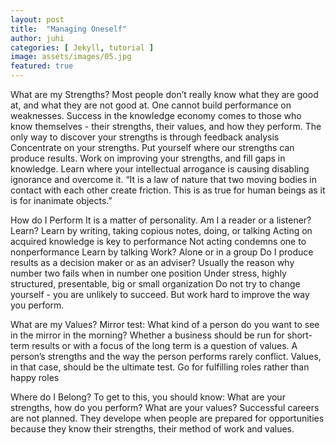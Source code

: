 ```yaml
---
layout: post
title:  "Managing Oneself"
author: juhi
categories: [ Jekyll, tutorial ]
image: assets/images/05.jpg
featured: true
---
```



What are my Strengths?
Most people don’t really know what they are good at, and what they are not good at. One cannot build performance on weaknesses. Success in the knowledge economy comes to those who know themselves - their strengths, their values, and how they perform. The only way to discover your strengths is through feedback analysis
Concentrate on your strengths. Put yourself where our strengths can produce results.
Work on improving your strengths, and fill gaps in knowledge.
Learn where your intellectual arrogance is causing disabling ignorance and overcome it.
“It is a law of nature that two moving bodies in contact with each other create friction. This is as true for human beings as it is for inanimate objects.”

How do I Perform
It is  a matter of personality. Am I a reader or a listener?
Learn?
Learn by writing, taking copious notes, doing, or talking
Acting on acquired knowledge is key to performance
Not acting condemns one to nonperformance
Learn by talking
Work?
Alone or in a group
Do I produce results as a decision maker or as an adviser? Usually the reason why number two fails when in number one position
Under stress, highly structured, presentable, big or small organization
Do not try to change yourself - you are unlikely to succeed. But work hard to improve the way you perform. 

What are my Values?
Mirror test: What kind of a person do you want to see in the mirror in the morning?
Whether a business should be run for short-term results or with a focus of the long term is a question of values.
A person’s strengths and the way the person performs rarely conflict. Values, in that case, should be the ultimate test. Go for fulfilling roles rather than happy roles

Where do I Belong?
To get to this, you should know: What are your strengths, how do you perform? What are your values?
Successful careers are not planned. They develope when people are prepared for opportunities because they know their strengths, their method of work and values.
